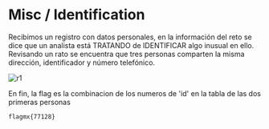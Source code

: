 # Misc / Identification

Recibimos un registro con datos personales, en la información del reto se dice que un analista está TRATANDO de IDENTIFICAR algo inusual en ello. Revisando un rato se encuentra que tres personas comparten la misma dirección, identificador y número telefónico.

![r1](https://github.com/user-attachments/assets/1e879aa8-d21d-4f17-a0f9-aaeef0ba71a3)

En fin, la flag es la combinacion de los numeros de 'id' en la tabla de las dos primeras personas

`flagmx{77128}`
